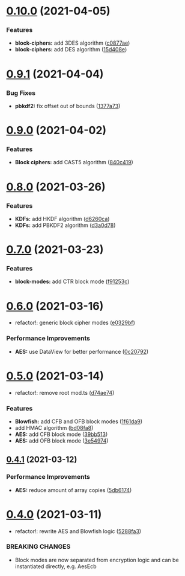 # [0.10.0](https://github.com/aykxt/crypto/compare/v0.9.1...v0.10.0) (2021-04-05)

### Features

- **block-ciphers:** add 3DES algorithm
  ([c0877ae](https://github.com/aykxt/crypto/commit/c0877aebe586b3d4047ea69c3d434ea414bcd2c5))
- **block-ciphers:** add DES algorithm
  ([15d408e](https://github.com/aykxt/crypto/commit/15d408eb7b2c753fecaab48926499af6717af530))

# [0.9.1](https://github.com/aykxt/crypto/compare/v0.9.0...v0.9.1) (2021-04-04)

### Bug Fixes

- **pbkdf2:** fix offset out of bounds
  ([1377a73](https://github.com/aykxt/crypto/commit/1377a739fa80b2b26907616684e65c2bc124d220))

# [0.9.0](https://github.com/aykxt/crypto/compare/v0.8.0...v0.9.0) (2021-04-02)

### Features

- **Block ciphers:** add CAST5 algorithm
  ([840c419](https://github.com/aykxt/crypto/commit/840c41963dbae0c59aa51f1529dae7720804d49c))

# [0.8.0](https://github.com/aykxt/crypto/compare/v0.7.0...v0.8.0) (2021-03-26)

### Features

- **KDFs:** add HKDF algorithm
  ([d6260ca](https://github.com/aykxt/crypto/commit/d6260ca8e5aa3d987c05bd8ec36d7611e740128c))
- **KDFs:** add PBKDF2 algorithm
  ([d3a0d78](https://github.com/aykxt/crypto/commit/d3a0d7873cd031d523f0a7798d249c9c59c4944f))

# [0.7.0](https://github.com/aykxt/crypto/compare/v0.6.0...v0.7.0) (2021-03-23)

### Features

- **block-modes:** add CTR block mode
  ([f91253c](https://github.com/aykxt/crypto/commit/f91253cd39b9add21600f1038514732fc1fd2e17))

# [0.6.0](https://github.com/aykxt/crypto/compare/v0.5.0...v0.6.0) (2021-03-16)

- refactor!: generic block cipher modes
  ([e0329bf](https://github.com/aykxt/crypto/commit/e0329bfa03ffa179d75b8769e6acadcda6c47d8e))

### Performance Improvements

- **AES:** use DataView for better performance
  ([0c20792](https://github.com/aykxt/crypto/commit/0c207923948049e2e8942ada7e31f93aef382803))

# [0.5.0](https://github.com/aykxt/crypto/compare/v0.4.1...v0.5.0) (2021-03-14)

- refactor!: remove root mod.ts
  ([d74ae74](https://github.com/aykxt/crypto/commit/d74ae7434533dd50c96515e6606c7e04512fa722))

### Features

- **Blowfish:** add CFB and OFB block modes
  ([1f61da9](https://github.com/aykxt/crypto/commit/1f61da999c691f6d9ff878f8e2bef19e32825e1b))
- add HMAC algorithm
  ([bd08fa8](https://github.com/aykxt/crypto/commit/bd08fa8706f283314bc1da7bd0c1ee139599afc6))
- **AES:** add CFB block mode
  ([39bb513](https://github.com/aykxt/crypto/commit/39bb513b7c46ae297f77b9aa0a67542e03c1be0a))
- **AES:** add OFB block mode
  ([3e54974](https://github.com/aykxt/crypto/commit/3e54974fca3c35704d92bf9655d1c21040bc472b))

## [0.4.1](https://github.com/aykxt/crypto/compare/v0.4.0...v0.4.1) (2021-03-12)

### Performance Improvements

- **AES:** reduce amount of array copies
  ([5db6174](https://github.com/aykxt/crypto/commit/5db61740f9ff3b69a877193d83f70971844d8674))

# [0.4.0](https://github.com/aykxt/crypto/compare/v0.3.5...v0.4.0) (2021-03-11)

- refactor!: rewrite AES and Blowfish logic
  ([5288fa3](https://github.com/aykxt/crypto/commit/5288fa30fdc799c58e4c2c4de81b3eca9cc83e6b))

### BREAKING CHANGES

- Block modes are now separated from encryption logic and can be instantiated
  directly, e.g. AesEcb
